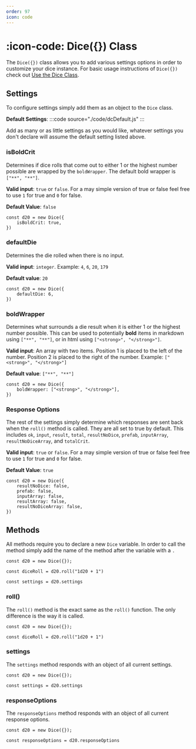 ```yaml
---
order: 97
icon: code
---
```


# :icon-code: Dice(\{\}) Class

The `Dice({})` class allows you to add various settings options in order to customize your dice instance. For basic usage instructions of `Dice({})` check out [Use the Dice Class](./overview/#use-the-dice-class).

## Settings

To configure settings simply add them as an object to the `Dice` class.

**Default Settings**:
:::code source="./code/dcDefault.js" :::

Add as many or as little settings as you would like, whatever settings you don't declare will assume the default setting listed above.

### isBoldCrit

Determines if dice rolls that come out to either 1 or the highest number possible are wrapped by the `boldWrapper`. The default bold wrapper is `["**", "**"]`.

**Valid input**: `true` or `false`. For a may simple version of true or false feel free to use `1` for true and `0` for false.

**Default Value**: `false`

```
const d20 = new Dice({
    isBoldCrit: true,
})
```

### defaultDie

Determines the die rolled when there is no input.

**Valid input**: `integer`. Example: `4`, `6`, `20`, `179`

**Default value**: `20`

```
const d20 = new Dice({
    defaultDie: 6,
})
```

### boldWrapper

Determines what surrounds a die result when it is either 1 or the highest number possible. This can be used to potentially **bold** items in markdown using `["**", "**"]`, or in html using `["<strong>", "</strong>"]`.

**Valid input**: An array with two items. Position 1 is placed to the left of the number. Position 2 is placed to the right of the number. Example: `["<strong>", "</strong>"]`

**Default value**: `["**", "**"]`

```
const d20 = new Dice({
    boldWrapper: ["<strong>", "</strong>"],
})
```

### Response Options

The rest of the settings simply determine which responses are sent back when the `roll()` method is called. They are all set to true by default. This includes `ok`, `input`, `result`, `total`, `resultNoDice`, `prefab`, `inputArray`, `resultNoDiceArray`, and `totalCrit`.

**Valid input**: `true` or `false`. For a may simple version of true or false feel free to use `1` for true and `0` for false.

**Default Value**: `true`

```
const d20 = new Dice({
    resultNoDice: false,
    prefab: false,
    inputArray: false,
    resultArray: false,
    resultNoDiceArray: false,
})
```

## Methods

All methods require you to declare a new `Dice` variable. In order to call the method simply add the name of the method after the variable with a `.`

```
const d20 = new Dice({});

const diceRoll = d20.roll("1d20 + 1")

const settings = d20.settings
```

### roll()

The `roll()` method is the exact same as the `roll()` function. The only difference is the way it is called.

```
const d20 = new Dice({});

const diceRoll = d20.roll("1d20 + 1")
```

### settings

The `settings` method responds with an object of all current settings.

```
const d20 = new Dice({});

const settings = d20.settings
```

### responseOptions

The `responseOptions` method responds with an object of all current response options.

```
const d20 = new Dice({});

const responseOptions = d20.responseOptions
```